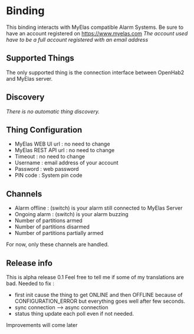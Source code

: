 # <bindingName> Binding

This binding interacts with MyElas compatible Alarm Systems.
Be sure to have an account registered on https://www.myelas.com
_The account used have to be a full account registered with an email address_

## Supported Things

The only supported thing is the connection interface between OpenHab2 and MyElas server. 

## Discovery

_There is no automatic thing discovery._

## Thing Configuration

- MyElas WEB UI url : no need to change
- MyElas REST API url : no need to change 
- Timeout : no need to change
- Username : email address of your account
- Password : web password
- PIN code : System pin code  

## Channels

- Alarm offline : (switch) is  your alarm still connected to MyElas Server
- Ongoing alarm : (switch) is your alarm buzzing
- Number of partitions armed
- Number of partitions disarmed
- Number of partitions partially armed

For now, only these channels are handled.

## Release info

This is alpha release 0.1
Feel free to tell me if some of my translations are bad.
Needed to fix :
- first init cause the thing to get ONLINE and then OFFLINE because of CONFIGURATION_ERROR but everything goes well after few seconds.
- sync connection --> async connection
- status thing update each poll even if not needed. 

Improvements will come later
